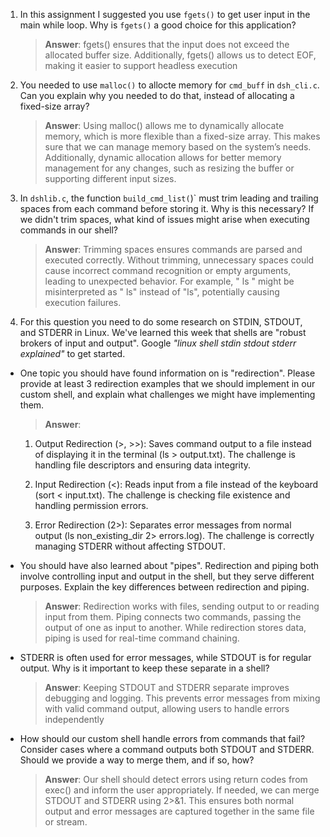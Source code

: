1. In this assignment I suggested you use `fgets()` to get user input in the main while loop. Why is `fgets()` a good choice for this application?

    > **Answer**: fgets() ensures that the input does not exceed the allocated buffer size. Additionally, fgets() allows us to detect EOF, making it easier to support headless execution

2. You needed to use `malloc()` to allocte memory for `cmd_buff` in `dsh_cli.c`. Can you explain why you needed to do that, instead of allocating a fixed-size array?

    > **Answer**:  Using malloc() allows me to dynamically allocate memory, which is more flexible than a fixed-size array. This makes sure that we can manage memory based on the system’s needs. Additionally, dynamic allocation allows for better memory management for any changes, such as resizing the buffer or supporting different input sizes.


3. In `dshlib.c`, the function `build_cmd_list(`)` must trim leading and trailing spaces from each command before storing it. Why is this necessary? If we didn't trim spaces, what kind of issues might arise when executing commands in our shell?

    > **Answer**:  Trimming spaces ensures commands are parsed and executed correctly. Without trimming, unnecessary spaces could cause incorrect command recognition or empty arguments, leading to unexpected behavior. For example, " ls " might be misinterpreted as " ls" instead of "ls", potentially causing execution failures.

4. For this question you need to do some research on STDIN, STDOUT, and STDERR in Linux. We've learned this week that shells are "robust brokers of input and output". Google _"linux shell stdin stdout stderr explained"_ to get started.

- One topic you should have found information on is "redirection". Please provide at least 3 redirection examples that we should implement in our custom shell, and explain what challenges we might have implementing them.

    > **Answer**: 
    1. Output Redirection (>, >>): Saves command output to a file instead of displaying it in the terminal (ls > output.txt). The challenge is handling file descriptors and ensuring data integrity.

    2. Input Redirection (<): Reads input from a file instead of the keyboard (sort < input.txt). The challenge is checking file existence and handling permission errors.
    
    3. Error Redirection (2>): Separates error messages from normal output (ls non_existing_dir 2> errors.log). The challenge is correctly managing STDERR without affecting STDOUT.

- You should have also learned about "pipes". Redirection and piping both involve controlling input and output in the shell, but they serve different purposes. Explain the key differences between redirection and piping.

    > **Answer**:  Redirection works with files, sending output to or reading input from them. Piping connects two commands, passing the output of one as input to another. While redirection stores data, piping is used for real-time command chaining.

- STDERR is often used for error messages, while STDOUT is for regular output. Why is it important to keep these separate in a shell?

    > **Answer**:  Keeping STDOUT and STDERR separate improves debugging and logging. This prevents error messages from mixing with valid command output, allowing users to handle errors independently 

- How should our custom shell handle errors from commands that fail? Consider cases where a command outputs both STDOUT and STDERR. Should we provide a way to merge them, and if so, how?

    > **Answer**: Our shell should detect errors using return codes from exec() and inform the user appropriately. If needed, we can merge STDOUT and STDERR using 2>&1. This ensures both normal output and error messages are captured together in the same file or stream.